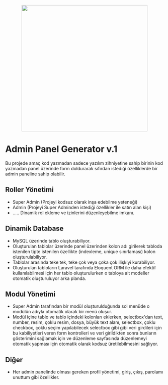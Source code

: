 <p align="center"><img src="https://res.cloudinary.com/dtfbvvkyp/image/upload/v1566331377/laravel-logolockup-cmyk-red.svg" width="400"></p>

# Admin Panel Generator v.1


Bu projede amaç kod yazmadan sadece yazılım zihniyetine sahip birinin kod yazmadan panel üzerinde form doldurarak sıfırdan istediği özelliklerde bir admin paneline sahip olabilir.

## Roller Yönetimi
- Super Admin (Projeyi kodsuz olarak inşa edebilme yeteneği)
- Admin (Projeyi Super Adminden istediği özellikler ile satın alan kişi)
- ..... Dinamik rol ekleme ve izinlerini düzenleyebilme imkanı.

## Dinamik Database
- MySQL üzerinde tablo oluşturabiliyor.
- Oluşturulan tablolar üzerinde panel üzerinden kolon adı girilerek tabloda istenilen tipte istenilen özellikte (indexleme, unique sınırlaması) kolon oluşturulabiliyor. 
- Tablolar arasında teke tek, teke çok veya çoka çok ilişkiyi kurabiliyor.
- Oluşturulan tabloların Laravel tarafında Eloquent ORM ile daha efektif kullanılabilmesi için her tablo oluşturulurken o tabloya ait modeller otomatik oluşturuluyor arka planda.


## Modul Yönetimi
- Super Admin tarafından bir modül oluşturulduğunda sol menüde o modülün adıyla otomatik olarak bir menü oluşur.
- Modül içine tablo ve tablo içindeki kolonları eklerken, selectbox'dan text, number, resim, çoklu resim, dosya, büyük text alanı, selectbox, çoklu checkbox, çoklu seçim yapılabilecek selectbox gibi gibi veri girdileri için bu kabiliyetleri veren form kontrolleri ve veri girildikten sonra bunların gösterimini sağlamak için ve düzenleme sayfasında düzenlemeyi otomatik yapması için otomatik olarak kodsuz üretilebilmesini sağlıyor.

## Diğer
- Her admin panelinde olması gereken profil yönetimi, giriş, çıkış, parolamı unuttum gibi özellikler.
